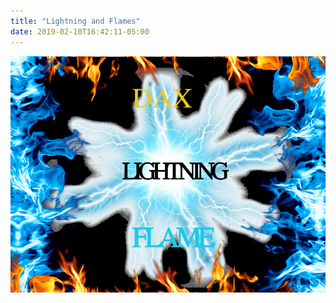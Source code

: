 ```yaml
---
title: "Lightning and Flames"
date: 2019-02-10T16:42:11-05:00
---
```

![flame-and-lightning.png](flame-and-lightning.png)
